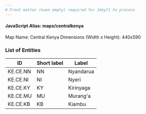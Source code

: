 ```yaml
---
# Front matter (even empty) required for Jekyll to process
---
```


#### JavaScript Alias: maps/centralkenya

Map Name: Central Kenya
Dimensions (Width x Height): 440x590

### List of Entities

ID | Short label | Label
---|---|---|
KE.CE.NN|NN|Nyandarua
KE.CE.NI|NI|Nyeri
KE.CE.KY|KY|Kirinyaga
KE.CE.MU|MU|Murang'a
KE.CE.KB|KB|Kiambu